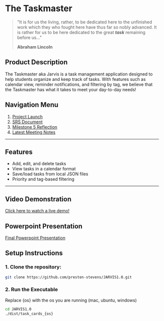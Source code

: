 # The Taskmaster
> "It is for us the living, rather, to be dedicated here to the unfinished work which they who fought here have thus far so nobly advanced. It is rather for us to be here dedicated to the great ***task*** remaining before us..."
> 
> **Abraham Lincoln**

## Product Description
The Taskmaster aka Jarvis is a task management application designed to help students organize and keep track of tasks. With features such as calendar view, reminder notifications, and filtering by tag, we believe that the Taskmaster has what it takes to meet your day-to-day needs!

## Navigation Menu
1. [Project Launch](docs/projectLaunch.md)
2. [SRS Document](docs/SRS.md)
3. [Milestone 5 Reflection](docs/reflections/milestone5.md)
4. [Latest Meeting Notes](docs/meeting-notes/milestone-3/meeting2.md)

---

## Features

- Add, edit, and delete tasks
- View tasks in a calendar format
- Save/load tasks from local JSON files
- Priority and tag-based filtering

---

## Video Demonstration
[Click here to watch a live demo!](https://youtu.be/smGRUweLbGI)

## Powerpoint Presentation
[Final Powerpoint Presentation](docs/Jarvis.pdf)

## Setup Instructions

### 1. Clone the repository:

```bash
git clone https://github.com/presten-stevens/JARVIS1.0.git
```

### 2. Run the Executable
Replace {os} with the os you are running (mac, ubuntu, windows)

```bash
cd JARVIS1.0
./dist/task_cards_{os}
```
